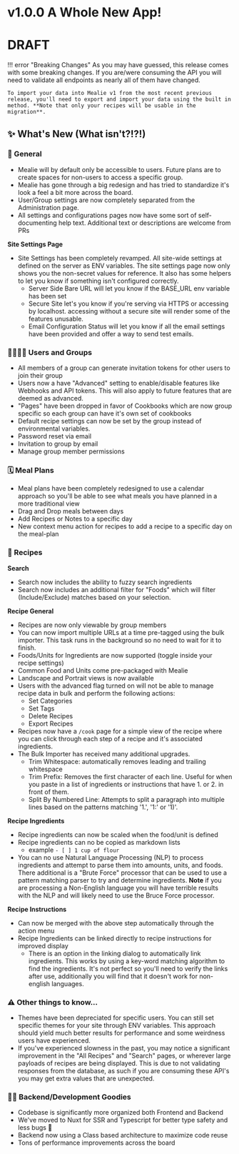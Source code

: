 # v1.0.0 A Whole New App!

# DRAFT

!!! error "Breaking Changes"
    As you may have guessed, this release comes with some breaking changes. If you are/were consuming the API you will need to validate all endpoints as nearly all of them have changed. 

    To import your data into Mealie v1 from the most recent previous release, you'll need to export and import your data using the built in method. **Note that only your recipes will be usable in the migration**.


## ✨ What's New (What isn't?!?!)

### 🥳 General
- Mealie will by default only be accessible to users. Future plans are to create spaces for non-users to access a specific group.
- Mealie has gone through a big redesign and has tried to standardize it's look a feel a bit more across the board.
- User/Group settings are now completely separated from the Administration page.
- All settings and configurations pages now have some sort of self-documenting help text. Additional text or descriptions are welcome from PRs


**Site Settings Page**
- Site Settings has been completely revamped. All site-wide settings at defined on the server as ENV variables. The site settings page now only shows you the non-secret values for reference. It also has some helpers to let you know if something isn't configured correctly. 
    - Server Side Bare URL will let you know if the BASE_URL env variable has been set
    - Secure Site let's you know if you're serving via HTTPS or accessing by localhost. accessing without a secure site will render some of the features unusable. 
    - Email Configuration Status will let you know if all the email settings have been provided and offer a way to send test emails.


### 👨‍👩‍👧‍👦 Users and Groups
- All members of a group can generate invitation tokens for other users to join their group
- Users now a have "Advanced" setting to enable/disable features like Webhooks and API tokens. This will also apply to future features that are deemed as advanced.
- "Pages" have been dropped in favor of Cookbooks which are now group specific so each group can have it's own set of cookbooks
- Default recipe settings can now be set by the group instead of environmental variables.
- Password reset via email
- Invitation to group by email
- Manage group member permissions

### 🗓 Meal Plans
- Meal plans have been completely redesigned to use a calendar approach so you'll be able to see what meals you have planned in a more traditional view
- Drag and Drop meals between days
- Add Recipes or Notes to a specific day
- New context menu action for recipes to add a recipe to a specific day on the meal-plan

### 🥙 Recipes

**Search**
- Search now includes the ability to fuzzy search ingredients
- Search now includes an additional filter for "Foods" which will filter (Include/Exclude) matches based on your selection.

**Recipe General**
- Recipes are now only viewable by group members
- You can now import multiple URLs at a time pre-tagged using the bulk importer. This task runs in the background so no need to wait for it to finish. 
- Foods/Units for Ingredients are now supported (toggle inside your recipe settings)
- Common Food and Units come pre-packaged with Mealie
- Landscape and Portrait views is now available
- Users with the advanced flag turned on will not be able to manage recipe data in bulk and perform the following actions:
    - Set Categories
    - Set Tags
    - Delete Recipes
    - Export Recipes
- Recipes now have a `/cook` page for a simple view of the recipe where you can click through each step of a recipe and it's associated ingredients.
- The Bulk Importer has received many additional upgrades.
  - Trim Whitespace: automatically removes leading and trailing whitespace
  - Trim Prefix: Removes the first character of each line. Useful for when you paste in a list of ingredients or instructions that have 1. or 2. in front of them.
  - Split By Numbered Line: Attempts to split a paragraph into multiple lines based on the patterns matching '1.', '1:' or '1)'.

**Recipe Ingredients**
- Recipe ingredients can now be scaled when the food/unit is defined
- Recipe ingredients can no be copied as markdown lists
  - example `- [ ] 1 cup of flour`
- You can no use Natural Language Processing (NLP) to process ingredients and attempt to parse them into amounts, units, and foods. There additional is a "Brute Force" processor that can be used to use a pattern matching parser to try and determine ingredients. **Note** if you are processing a Non-English language you will have terrible results with the NLP and will likely need to use the Bruce Force processor.

**Recipe Instructions**
- Can now be merged with the above step automatically through the action menu
- Recipe Ingredients can be linked directly to recipe instructions for improved display
  - There is an option in the linking dialog to automatically link ingredients. This works by using a key-word matching algorithm to find the ingredients. It's not perfect so you'll need to verify the links after use, additionally you will find that it doesn't work for non-english languages.

### ⚠️ Other things to know...
- Themes have been depreciated for specific users. You can still set specific themes for your site through ENV variables. This approach should yield much better results for performance and some weirdness users have experienced.
- If you've experienced slowness in the past, you may notice a significant improvement in the "All Recipes" and "Search" pages, or wherever large payloads of recipes are being displayed. This is due to not validating responses from the database, as such if you are consuming these API's you may get extra values that are unexpected.


### 👨‍💻 Backend/Development Goodies
- Codebase is significantly more organized both Frontend and Backend
- We've moved to Nuxt for SSR and Typescript for better type safety and less bugs 🎉
- Backend now using a Class based architecture to maximize code reuse
- Tons of performance improvements across the board
